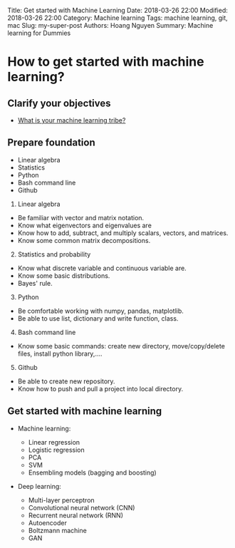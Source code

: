 Title: Get started with Machine Learning
Date: 2018-03-26 22:00 
Modified: 2018-03-26 22:00
Category: Machine learning
Tags: machine learning, git, mac
Slug: my-super-post
Authors: Hoang Nguyen
Summary: Machine learning for Dummies

# How to get started with machine learning?

## Clarify your objectives

- [What is your machine learning tribe?](https://machinelearningmastery.com/machine-learning-tribe/)

## Prepare foundation 
- Linear algebra
- Statistics
- Python
- Bash command line
- Github

1. Linear algebra
- Be familiar with vector and matrix notation.
- Know what eigenvectors and eigenvalues are
- Know how to add, subtract, and multiply scalars, vectors, and matrices.
- Know some common matrix decompositions.

2. Statistics and probability
- Know what discrete variable and continuous variable are.
- Know some basic distributions.
- Bayes' rule.

3. Python
- Be comfortable working with numpy, pandas, matplotlib.
- Be able to use list, dictionary and write function, class.

4. Bash command line
- Know some basic commands: create new directory, move/copy/delete files, install python library,....

5. Github
- Be able to create new repository.
- Know how to push and pull a project into local directory.


## Get started with machine learning
- Machine learning:
	+ Linear regression
	+ Logistic regression
	+ PCA
	+ SVM
	+ Ensembling models (bagging and boosting)

- Deep learning:
	+ Multi-layer perceptron
	+ Convolutional neural network (CNN)
	+ Recurrent neural network (RNN)
	+ Autoencoder
	+ Boltzmann machine
	+ GAN

